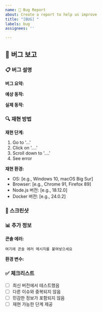 ```yaml
---
name: 🐛 Bug Report
about: Create a report to help us improve
title: "[BUG] "
labels: bug
assignees: ''

---
```


## 🐛 버그 보고

### 📋 버그 설명
<!-- 버그가 무엇인지 명확하고 간결하게 설명해주세요 -->

**버그 요약:**
<!-- 버그의 간단한 설명 -->

**예상 동작:**
<!-- 정상적인 경우 어떻게 동작해야 하는지 -->

**실제 동작:**
<!-- 실제로 어떻게 동작하는지 -->

### 🔍 재현 방법
<!-- 버그를 재현하는 단계별 방법 -->

**재현 단계:**
1. Go to '...'
2. Click on '....'
3. Scroll down to '....'
4. See error

**재현 환경:**
- OS: [e.g., Windows 10, macOS Big Sur]
- Browser: [e.g., Chrome 91, Firefox 89]
- Node.js 버전: [e.g., 18.12.0]
- Docker 버전: [e.g., 24.0.2]

### 📸 스크린샷
<!-- 가능하다면 스크린샷을 첨부해주세요 -->

### 📊 추가 정보
<!-- 버그와 관련된 추가 정보나 맥락 -->

**콘솔 에러:**
```
여기에 콘솔 에러 메시지를 붙여넣으세요
```

**환경 변수:**
<!-- 관련된 환경 변수 설정을 공유해주세요 (민감한 정보 제외) -->

### ✅ 체크리스트
- [ ] 최신 버전에서 테스트했음
- [ ] 다른 이슈와 중복되지 않음
- [ ] 민감한 정보가 포함되지 않음
- [ ] 재현 가능한 단계 제공
